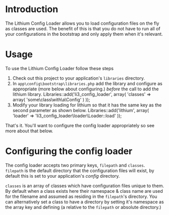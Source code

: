 # Introduction

The Lithium Config Loader allows you to load configuration files on the fly as classes are used.
The benefit of this is that you do not have to run all of your configurations in the bootstrap
and only apply them when it's relevant.

# Usage

To use the Lithium Config Loader follow these steps

1. Check out this project to your application's `libraries` directory.
2. In `app\config\bootstrap\libraries.php` add the library and configure as appropriate (more
below about configuring.) *before* the call to add the lithium library.
	Libraries::add('li3_config_loader', array(
		'classes' => array(
			'some\class\with\a\Config'
		)
	));
3. Modify your library loading for lithium so that it has the same key as the second parameter as
 shown below.
	Libraries::add('lithium', array(
		'loader' => 'li3_config_loader\loader\Loader::load'
	));

That's it. You'll want to configure the config loader appropriately so see more about that below.

# Configuring the config loader

The config loader accepts two primary keys, `filepath` and `classes`. `filepath` is the default
directory that the configuration files will exist, by default this is set to your application's
*config* directory.

`classes` is an array of classes which have configuration files unique to them. By default when a
 class exists here their namespace & class name are used for the filename and assumed as residing
  in the `filepath`'s directory. You can alternatively set a class to have a directory by setting
   it's namespace as the array key and defining (a relative to the `filepath` or absolute
   directory.)